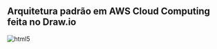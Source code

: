 ## Arquitetura padrão em AWS Cloud Computing feita no Draw.io



<img align="center" alt="html5" src="https://github.com/OrleiSan/Arquitetura_Cloud_Computing/blob/main/aquitetura%20final.JPG?raw=true">

